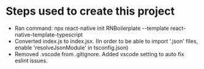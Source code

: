 # Steps used to create this project

- Ran command: npx react-native init RNBoilerplate --template react-native-template-typescript
- Converted index.js to index.jsx.  (In order to be able to import '.json' files, enable 'resolveJsonModule' in tsconfig.json)
- Removed .vscode from .gitignore. Added vscode setting to auto fix eslint issues.